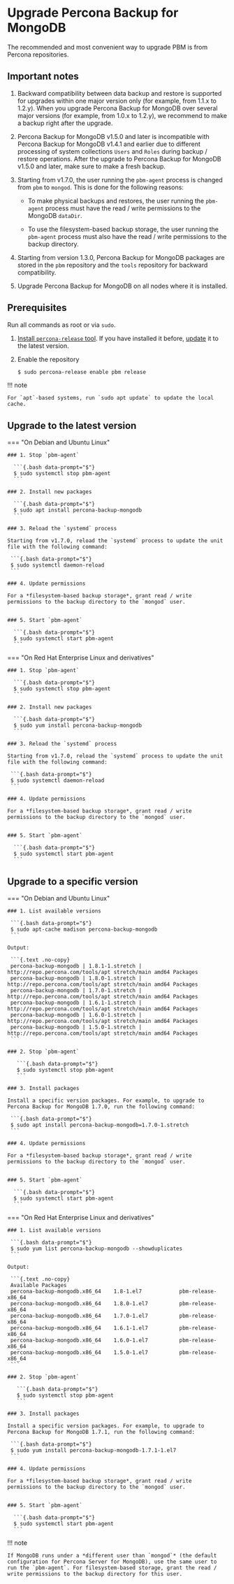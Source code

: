 # Upgrade Percona Backup for MongoDB

The recommended and most convenient way to upgrade PBM is from Percona repositories.

## Important notes

1. Backward compatibility between data backup and restore is supported for upgrades within one major version only (for example, from 1.1.x to 1.2.y). When you upgrade Percona Backup for MongoDB over several major versions (for example, from 1.0.x to 1.2.y), we recommend to make a backup right after the upgrade.

2. Percona Backup for MongoDB v1.5.0 and later is incompatible with Percona Backup for MongoDB v1.4.1 and earlier due to different processing of system collections `Users` and `Roles` during backup / restore operations. After the upgrade to Percona Backup for MongoDB v1.5.0 and later, make sure to make a fresh backup.

3. Starting from v1.7.0, the user running the `pbm-agent` process is changed from `pbm` to `mongod`. This is done for the following reasons:

    * To make physical backups and restores, the user running the `pbm-agent` process must have the read / write permissions to the MongoDB `dataDir`.

    * To use the filesystem-based backup storage, the user running the `pbm-agent` process must also have the read / write permissions to the backup directory.

4. Starting from version 1.3.0, Percona Backup for MongoDB packages are stored in the `pbm` repository and the `tools` repository for backward compatibility.

5. Upgrade Percona Backup for MongoDB on all nodes where it is installed.

## Prerequisites 

Run all commands as root or via `sudo`.

1. [Install `percona-release` tool](https://www.percona.com/doc/percona-repo-config/installing.html). If you have installed it before, [update](https://www.percona.com/doc/percona-repo-config/updating.html) it to the latest version.

2. Enable the repository

    ```{.bash data-prompt="$"}
    $ sudo percona-release enable pbm release
    ```

!!! note

    For `apt`-based systems, run `sudo apt update` to update the local cache.

## Upgrade to the latest version

=== "On Debian and Ubuntu Linux"

    ### 1. Stop `pbm-agent`

      ```{.bash data-prompt="$"}
      $ sudo systemctl stop pbm-agent
      ```

    ### 2. Install new packages

      ```{.bash data-prompt="$"}
      $ sudo apt install percona-backup-mongodb
      ```  

    ### 3. Reload the `systemd` process

    Starting from v1.7.0, reload the `systemd` process to update the unit file with the following command:

     ```{.bash data-prompt="$"}
     $ sudo systemctl daemon-reload
     ```

    ### 4. Update permissions

    For a *filesystem-based backup storage*, grant read / write permissions to the backup directory to the `mongod` user.


    ### 5. Start `pbm-agent`

      ```{.bash data-prompt="$"}
      $ sudo systemctl start pbm-agent
      ```

=== "On Red Hat Enterprise Linux and derivatives"

    ### 1. Stop `pbm-agent`

      ```{.bash data-prompt="$"}
      $ sudo systemctl stop pbm-agent
      ```

    ### 2. Install new packages

      ```{.bash data-prompt="$"}
      $ sudo yum install percona-backup-mongodb
      ```

    ### 3. Reload the `systemd` process

    Starting from v1.7.0, reload the `systemd` process to update the unit file with the following command:

     ```{.bash data-prompt="$"}
     $ sudo systemctl daemon-reload
     ```

    ### 4. Update permissions

    For a *filesystem-based backup storage*, grant read / write permissions to the backup directory to the `mongod` user.


    ### 5. Start `pbm-agent`

      ```{.bash data-prompt="$"}
      $ sudo systemctl start pbm-agent
      ``` 

## Upgrade to a specific version

=== "On Debian and Ubuntu Linux"

    ### 1. List available versions

     ```{.bash data-prompt="$"}
     $ sudo apt-cache madison percona-backup-mongodb
     ```

    Output:

     ```{.text .no-copy}
     percona-backup-mongodb | 1.8.1-1.stretch | http://repo.percona.com/tools/apt stretch/main amd64 Packages
     percona-backup-mongodb | 1.8.0-1.stretch | http://repo.percona.com/tools/apt stretch/main amd64 Packages
     percona-backup-mongodb | 1.7.0-1.stretch | http://repo.percona.com/tools/apt stretch/main amd64 Packages
     percona-backup-mongodb | 1.6.1-1.stretch | http://repo.percona.com/tools/apt stretch/main amd64 Packages
     percona-backup-mongodb | 1.6.0-1.stretch | http://repo.percona.com/tools/apt stretch/main amd64 Packages
     percona-backup-mongodb | 1.5.0-1.stretch | http://repo.percona.com/tools/apt stretch/main amd64 Packages
     ```

    ### 2. Stop `pbm-agent`

       ```{.bash data-prompt="$"}
       $ sudo systemctl stop pbm-agent
       ```

    ### 3. Install packages

    Install a specific version packages. For example, to upgrade to Percona Backup for MongoDB 1.7.0, run the following command:

     ```{.bash data-prompt="$"}
     $ sudo apt install percona-backup-mongodb=1.7.0-1.stretch
     ```
 
    ### 4. Update permissions

    For a *filesystem-based backup storage*, grant read / write permissions to the backup directory to the `mongod` user.


    ### 5. Start `pbm-agent`

      ```{.bash data-prompt="$"}
      $ sudo systemctl start pbm-agent
      ``` 

=== "On Red Hat Enterprise Linux and derivatives"
  
    ### 1. List available versions

     ```{.bash data-prompt="$"}
     $ sudo yum list percona-backup-mongodb --showduplicates
     ```

    Output:

     ```{.text .no-copy}
     Available Packages
     percona-backup-mongodb.x86_64    1.8-1.el7            pbm-release-x86_64
     percona-backup-mongodb.x86_64    1.8.0-1.el7          pbm-release-x86_64
     percona-backup-mongodb.x86_64    1.7.0-1.el7          pbm-release-x86_64
     percona-backup-mongodb.x86_64    1.6.1-1.el7          pbm-release-x86_64
     percona-backup-mongodb.x86_64    1.6.0-1.el7          pbm-release-x86_64
     percona-backup-mongodb.x86_64    1.5.0-1.el7          pbm-release-x86_64
     ```

    ### 2. Stop `pbm-agent`

       ```{.bash data-prompt="$"}
       $ sudo systemctl stop pbm-agent
       ```

    ### 3. Install packages

    Install a specific version packages. For example, to upgrade to Percona Backup for MongoDB 1.7.1, run the following command:

     ```{.bash data-prompt="$"}
     $ sudo yum install percona-backup-mongodb-1.7.1-1.el7
     ```
    
    ### 4. Update permissions

    For a *filesystem-based backup storage*, grant read / write permissions to the backup directory to the `mongod` user.


    ### 5. Start `pbm-agent`

      ```{.bash data-prompt="$"}
      $ sudo systemctl start pbm-agent
      ``` 

!!! note

    If MongoDB runs under a *different user than `mongod`* (the default configuration for Percona Server for MongoDB), use the same user to run the `pbm-agent`. For filesystem-based storage, grant the read / write permissions to the backup directory for this user.
